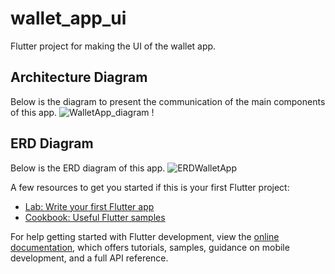 # wallet_app_ui

Flutter project for making the UI of the wallet app.

## Architecture Diagram

Below is the diagram to present the communication of the main components of this app.
![WalletApp_diagram](https://github.com/AhnAne007/wallet_aap_ui_flutter/assets/89075855/f12612c8-56c6-4e30-b8b1-724d3ba7414e)
!

## ERD Diagram

Below is the ERD diagram of this app.
![ERDWalletApp](https://github.com/AhnAne007/wallet_aap_ui_flutter/assets/89075855/e8821673-208d-4c80-b975-9ae3f357932d)


A few resources to get you started if this is your first Flutter project:

- [Lab: Write your first Flutter app](https://docs.flutter.dev/get-started/codelab)
- [Cookbook: Useful Flutter samples](https://docs.flutter.dev/cookbook)

For help getting started with Flutter development, view the
[online documentation](https://docs.flutter.dev/), which offers tutorials,
samples, guidance on mobile development, and a full API reference.
